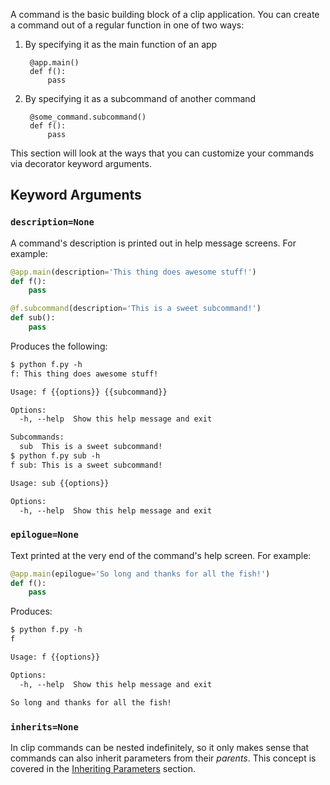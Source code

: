 A command is the basic building block of a clip application. You can create a command out of a regular function in one of two ways:

1. By specifying it as the main function of an app

        @app.main()
        def f():
            pass

2. By specifying it as a subcommand of another command

        @some_command.subcommand()
        def f():
            pass

This section will look at the ways that you can customize your commands via decorator keyword arguments.

## Keyword Arguments

### `description=None`

A command's description is printed out in help message screens. For example:

```python
@app.main(description='This thing does awesome stuff!')
def f():
	pass

@f.subcommand(description='This is a sweet subcommand!')
def sub():
	pass
```

Produces the following:

```diff
$ python f.py -h
f: This thing does awesome stuff!

Usage: f {{options}} {{subcommand}}

Options:
  -h, --help  Show this help message and exit

Subcommands:
  sub  This is a sweet subcommand!
$ python f.py sub -h
f sub: This is a sweet subcommand!

Usage: sub {{options}}

Options:
  -h, --help  Show this help message and exit
```

### `epilogue=None`

Text printed at the very end of the command's help screen. For example:

```python
@app.main(epilogue='So long and thanks for all the fish!')
def f():
	pass
```

Produces:

```diff
$ python f.py -h
f

Usage: f {{options}}

Options:
  -h, --help  Show this help message and exit

So long and thanks for all the fish!
```

### `inherits=None`

In clip commands can be nested indefinitely, so it only makes sense that commands can also inherit parameters from their *parents*. This concept is covered in the [Inheriting Parameters](inheriting-parameters.md) section.
